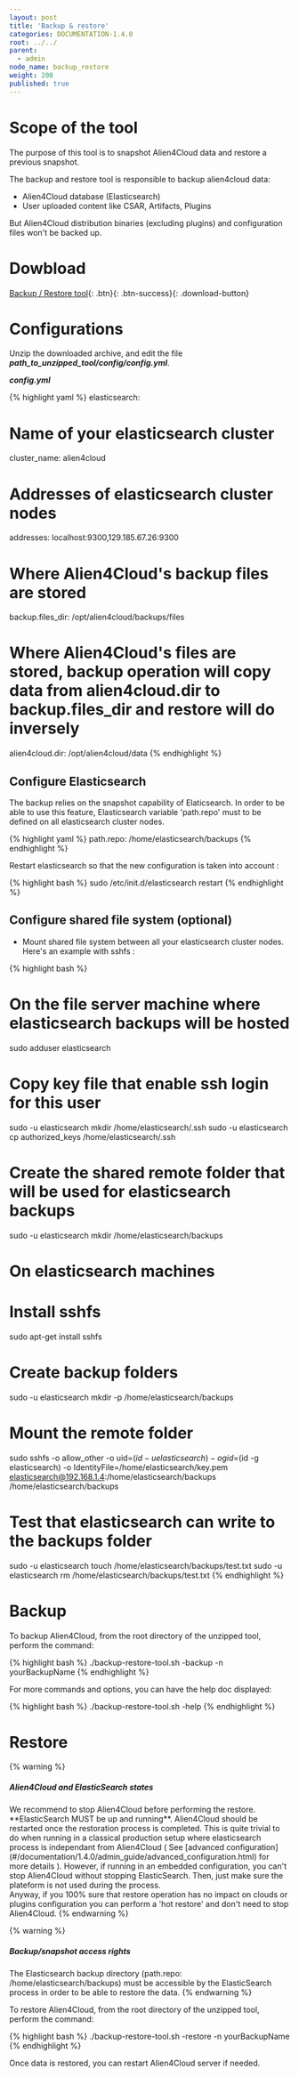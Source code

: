 ```yaml
---
layout: post
title: 'Backup & restore'
categories: DOCUMENTATION-1.4.0
root: ../../
parent:
  - admin
node_name: backup_restore
weight: 200
published: true
---
```


# Scope of the tool

The purpose of this tool is to snapshot Alien4Cloud data and restore a previous snapshot.

The backup and restore tool is responsible to backup alien4cloud data:

- Alien4Cloud database (Elasticsearch)
- User uploaded content like CSAR, Artifacts, Plugins

But Alien4Cloud distribution binaries (excluding plugins) and configuration files won't be backed up.


# Dowbload 

[<i class="fa fa-download"></i> Backup / Restore tool][backup-restore-tool_url]{: .btn}{: .btn-success}{: .download-button}

# Configurations

Unzip the downloaded archive, and edit the file ***path_to_unzipped_tool/config/config.yml***.



***config.yml***

{% highlight yaml %}
elasticsearch:
# Name of your elasticsearch cluster
  cluster_name: alien4cloud
# Addresses of elasticsearch cluster nodes
  addresses: localhost:9300,129.185.67.26:9300

# Where Alien4Cloud's backup files are stored
backup.files_dir: /opt/alien4cloud/backups/files

# Where Alien4Cloud's files are stored, backup operation will copy data from alien4cloud.dir to backup.files_dir and restore will do inversely
alien4cloud.dir: /opt/alien4cloud/data
{% endhighlight %}


## Configure Elasticsearch

The backup relies on the snapshot capability of Elaticsearch. In order to be able to use this feature, Elasticsearch variable 'path.repo' must to be defined on all elasticsearch cluster nodes.

{% highlight yaml %}
path.repo: /home/elasticsearch/backups
{% endhighlight %}

Restart elasticsearch so that the new configuration is taken into account :

{% highlight bash %}
sudo /etc/init.d/elasticsearch restart
{% endhighlight %}

## Configure shared file system (optional)

* Mount shared file system between all your elasticsearch cluster nodes. Here's an example with sshfs :

{% highlight bash %}
# On the file server machine where elasticsearch backups will be hosted
sudo adduser elasticsearch
# Copy key file that enable ssh login for this user
sudo -u elasticsearch mkdir /home/elasticsearch/.ssh
sudo -u elasticsearch cp authorized_keys /home/elasticsearch/.ssh
# Create the shared remote folder that will be used for elasticsearch backups
sudo -u elasticsearch mkdir /home/elasticsearch/backups

# On elasticsearch machines
# Install sshfs
sudo apt-get install sshfs
# Create backup folders
sudo -u elasticsearch mkdir -p /home/elasticsearch/backups
# Mount the remote folder
sudo sshfs -o allow_other -o uid=$(id -u elasticsearch) -o gid=$(id -g elasticsearch) -o IdentityFile=/home/elasticsearch/key.pem elasticsearch@192.168.1.4:/home/elasticsearch/backups /home/elasticsearch/backups
# Test that elasticsearch can write to the backups folder
sudo -u elasticsearch touch /home/elasticsearch/backups/test.txt
sudo -u elasticsearch rm /home/elasticsearch/backups/test.txt
{% endhighlight %}


# Backup

To backup Alien4Cloud, from the root directory of the unzipped tool, perform the command:

{% highlight bash %}
./backup-restore-tool.sh -backup -n yourBackupName
{% endhighlight %}

For more commands and options, you can have the help doc displayed:

{% highlight bash %}
./backup-restore-tool.sh -help
{% endhighlight %}

# Restore

{% warning %}
<h5>Alien4Cloud and ElasticSearch states</h5>
We recommend to stop Alien4Cloud before performing the restore. **ElasticSearch MUST be up and running**. Alien4Cloud should be restarted once the restoration process is completed.  This is quite trivial to do when running in a classical production setup where elasticsearch process is independant from Alien4Cloud ( See [advanced configuration](#/documentation/1.4.0/admin_guide/advanced_configuration.html) for more details ).  
However, if running in an embedded configuration, you can't stop Alien4Cloud without stopping ElasticSearch. Then, just make sure the plateform is not used during the process.
<br/>
Anyway, if you 100% sure that restore operation has no impact on clouds or plugins configuration you can perform a 'hot restore' and don't need to stop Alien4Cloud.
{% endwarning %}

{% warning %}
<h5>Backup/snapshot access rights</h5>
The Elasticsearch backup directory (path.repo: /home/elasticsearch/backups) must be accessible by the ElasticSearch process in order to be able to restore the data. 
{% endwarning %}

To restore Alien4Cloud, from the root directory of the unzipped tool, perform the command:

{% highlight bash %}
./backup-restore-tool.sh -restore -n yourBackupName
{% endhighlight %}

Once data is restored, you can restart Alien4Cloud server if needed.


[backup-restore-tool_url]: http://fastconnect.org/maven/service/local/artifact/maven/redirect?r=fastconnect&g=alien4cloud&a=alien4cloud-backup-restore-tools&v=LATEST&p=zip&c=distrib "backup-restore-tool"

[migration-tool_url]: https://fastconnect.org/maven/content/repositories/fastconnect/alien4cloud/alien4cloud-migration-cfy34/1.4.0/alien4cloud-migration-cfy34-1.4.0-distrib.zip "migration-tool"
